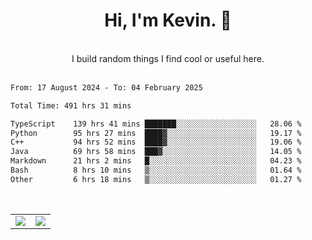 <!--
**kevin-pek/kevin-pek** is a ✨ _special_ ✨ repository because its `README.md` (this file) appears on your GitHub profile.

Here are some ideas to get you started:

- 🔭 I’m currently working on ...
- 🌱 I’m currently learning ...
- 👯 I’m looking to collaborate on ...
- 🤔 I’m looking for help with ...
- 💬 Ask me about ...
- 📫 How to reach me: ...
- 😄 Pronouns: ...
- ⚡ Fun fact: ...
-->
<div align="center">
  <h1>Hi, I'm Kevin. 👋</h1>
  <br />
  I build random things I find cool or useful here.
</div>
<br />
<!--START_SECTION:waka-->

```txt
From: 17 August 2024 - To: 04 February 2025

Total Time: 491 hrs 31 mins

TypeScript    139 hrs 41 mins ███████░░░░░░░░░░░░░░░░░░   28.06 %
Python        95 hrs 27 mins  ████▓░░░░░░░░░░░░░░░░░░░░   19.17 %
C++           94 hrs 52 mins  ████▓░░░░░░░░░░░░░░░░░░░░   19.06 %
Java          69 hrs 58 mins  ███▓░░░░░░░░░░░░░░░░░░░░░   14.05 %
Markdown      21 hrs 2 mins   █░░░░░░░░░░░░░░░░░░░░░░░░   04.23 %
Bash          8 hrs 10 mins   ▒░░░░░░░░░░░░░░░░░░░░░░░░   01.64 %
Other         6 hrs 18 mins   ▒░░░░░░░░░░░░░░░░░░░░░░░░   01.27 %
```

<!--END_SECTION:waka-->
<br />
<table width="100%">
  <tr>
    <td align="left" width="50%">
      <img src="https://github-readme-stats-kevin-pek.vercel.app/api?username=kevin-pek&include_all_commits=true&count_private=true&theme=rose_pine" />
    </td>
    <td align="right" width="50%">
      <img src="https://github-readme-stats-kevin-pek.vercel.app/api/top-langs?username=kevin-pek&langs_count=10&hide_progress=true&theme=rose_pine" />
    </td>
  </tr>
</table>
